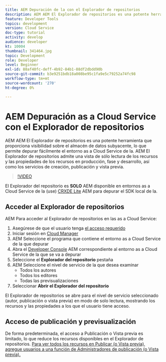 ```yaml
---
title: AEM Depuración de la con el Explorador de repositorios
description: AEM AEM El Explorador de repositorios es una potente herramienta que proporciona visibilidad sobre el almacén de datos subyacente, lo que permite depurar fácilmente el entorno as a Cloud Service de la.
feature: Developer Tools
topics: development
version: Cloud Service
doc-type: tutorial
activity: develop
audience: developer
kt: 10004
thumbnail: 341464.jpg
topic: Development
role: Developer
level: Beginner
exl-id: 88af40fc-deff-4b92-84b1-88df2dbdd90b
source-git-commit: b3e9251bdb18a008be95c1fa9e5c79252a74fc98
workflow-type: tm+mt
source-wordcount: '270'
ht-degree: 0%

---
```


# AEM Depuración as a Cloud Service con el Explorador de repositorios

AEM AEM El Explorador de repositorios es una potente herramienta que proporciona visibilidad sobre el almacén de datos subyacente, lo que permite depurar fácilmente el entorno as a Cloud Service de la. AEM El Explorador de repositorios admite una vista de sólo lectura de los recursos y las propiedades de los recursos en producción, fase y desarrollo, así como los servicios de creación, publicación y vista previa.

>[!VIDEO](https://video.tv.adobe.com/v/341464?quality=12&learn=on)

El Explorador del repositorio es __SOLO__ AEM disponible en entornos as a Cloud Service de la (use) [CRXDE Lite](../aem-sdk-local-quickstart/other-tools.md#crxde-lite) AEM para depurar el SDK local de la.

## Acceder al Explorador de repositorios

AEM Para acceder al Explorador de repositorios en las as a Cloud Service:

1. Asegúrese de que el usuario tenga [el acceso requerido](https://experienceleague.adobe.com/docs/experience-manager-cloud-service/content/implementing/developer-tools/repository-browser.html#access-prerequisites)
1. Iniciar sesión en [Cloud Manager](https://my.cloudmanager.adobe.com)
1. AEM Seleccione el programa que contiene el entorno as a Cloud Service de la que depurar
1. Abra el [Developer Console](./developer-console.md) AEM correspondiente al entorno as a Cloud Service de la que se va a depurar
1. Seleccione el __Explorador del repositorio__ pestaña
1. AEM Seleccione el nivel de servicio de la que desea examinar
   + Todos los autores
   + Todos los editores
   + Todas las previsualizaciones
1. Seleccionar __Abrir el Explorador del repositorio__

El Explorador de repositorios se abre para el nivel de servicio seleccionado (autor, publicación o vista previa) en modo de solo lectura, mostrando los recursos y las propiedades a los que el usuario tiene acceso.

## Acceso de publicación y previsualización

De forma predeterminada, el acceso a Publicación o Vista previa es limitado, lo que reduce los recursos disponibles en el Explorador de repositorios. [Para ver todos los recursos en Publicar (o Vista previa), agregue usuarios a una función de Administradores de publicación (o Vista previa).](https://experienceleague.adobe.com/docs/experience-manager-cloud-service/content/implementing/developer-tools/repository-browser.html#navigate-the-hierarchy)
